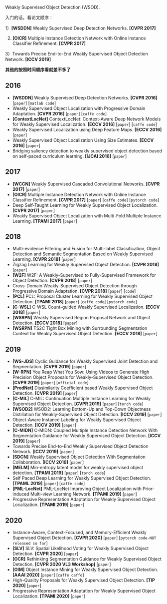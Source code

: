 Weakly Supervised Object Detection (WSOD).

入门的话，看论文顺序：

1）**[WSDDN]** Weakly Supervised Deep Detection Networks. **[CVPR 2017]**

2) **[OICR]** Multiple Instance Detection Network with Online Instance Classifier Refinement. **[CVPR 2017]**

3）Towards Precise End-to-End Weakly Supervised Object Detection Network. **[ICCV 2019]**

**其他的按照时间顺序看就差不多了**

## 2016

- **[WSDDN]** Weakly Supervised Deep Detection Networks. **[CVPR 2016]** [`paper`] [`matlab code`]
- Weakly Supervised Object Localization with Progressive Domain Adaptation. **[CVPR 2016]** [`paper`] [`caffe code`]
- **[ContextLocNet]** ContextLocNet: Context-Aware Deep Network Models for Weakly Supervised Localization. **[ECCV 2016]** [`paper`] [`caffe code`]
- Weakly Supervised Localization using Deep Feature Maps. **[ECCV 2016]** [`paper`]
- Weakly Supervised Object Localization Using Size Estimates. **[ECCV 2016]** [`paper`]
- Bridging saliency detection to weakly supervised object detection based on self-paced curriculum learning. **[IJCAI 2016]** [`paper`]

## 2017

- **[WCCN]** Weakly Supervised Cascaded Convolutional Networks. **[CVPR 2017]** [`paper`]
- **[OICR]** Multiple Instance Detection Network with Online Instance Classifier Refinement. **[CVPR 2017]** [`paper`] [`caffe code`] [`pytorch code`]
- Deep Self-Taught Learning for Weakly Supervised Object Localization. **[CVPR 2017]** [`paper`]
- Weakly Supervised Object Localization with Multi-Fold Multiple Instance Learning. **[TPAMI 2017]** [`paper`]

## 2018

- Multi-evidence Filtering and Fusion for Multi-label Classification, Object Detection and Semantic Segmentation Based on Weakly Supervised Learning. **[CVPR 2018]** [`paper`]
- Zigzag Learning for Weakly Supervised Object Detection. **[CVPR 2018]** [`paper`]
- **[W2F]** W2F: A Weakly-Supervised to Fully-Supervised Framework for Object Detection. **[CVPR 2018]** [`paper`]
- Cross-Domain Weakly-Supervised Object Detection through Progressive Domain Adaptation. **[CVPR 2018]** [`paper`] [`code`]
- **[PCL]** PCL: Proposal Cluster Learning for Weakly Supervised Object Detection. **[TPAMI 2018]** [`paper`] [`caffe code`] [`pytorch code`]
- **[C-WSL]** C-WSL Count-guided Weakly Supervised Localization. **[ECCV 2018]** [`paper`]
- **[WSRPN]** Weakly Supervised Region Proposal Network and Object Detection. **[ECCV 2018]** [`paper`]
- **[WSRPN]** TS2C Tight Box Mining with Surrounding Segmentation Context for Weakly Supervised Object Detection. **[ECCV 2018]** [`paper`]

## 2019

- **[WS-JDS]** Cyclic Guidance for Weakly Supervised Joint Detection and Segmentation. **[CVPR 2019]** [`paper`]
- **[W-RPN]** You Reap What You Sow: Using Videos to Generate High Precision Object Proposals for Weakly-Supervised Object Detection. **[CVPR 2019]** [`paper`] [`official code`]
- **[PredNet]** Dissimilarity Coefficient based Weakly Supervised Object Detection. **[CVPR 2019]** [`paper`]
- **[C-MIL]** C-MIL: Continuation Multiple Instance Learning for Weakly Supervised Object Detection. **[CVPR 2019]** [`paper`] [`torch code`]
- **[WSOD2]** WSOD2: Learning Bottom-Up and Top-Down Objectness Distillation for Weakly-Supervised Object Detection. **[ICCV 2019]** [`paper`]
- Object-Aware Instance Labeling for Weakly Supervised Object Detection. **[ICCV 2019]** [`paper`]
- **[C-MIDN]** C-MIDN: Coupled Multiple Instance Detection Network With Segmentation Guidance for Weakly Supervised Object Detection. **[ICCV 2019]** [`paper`]
- Towards Precise End-to-End Weakly Supervised Object Detection Network. **[ICCV 2019]** [`paper`]
- **[SDCN]** Weakly Supervised Object Detection With Segmentation Collaboration. **[ICCV 2019]** [`paper`]
- **[MELM]** Min-entropy latent model for weakly supervised object detection. **[TPAMI 2019]** [`paper`] [`torch code`]
- Self Paced Deep Learning for Weakly Supervised Object Detection. **[TPAML 2019]** [`paper`] [`caffe code`]
- **[PML-LocNet]** PML-LocNet Improving Object Localization with Prior-induced Multi-view Learning Network. **[TPAMI 2019]** [`paper`]
- Progressive Representation Adaptation for Weakly Supervised Object Localization. **[TPAMI 2019]** [`paper`]

## 2020

- Instance-Aware, Context-Focused, and Memory-Efficient Weakly Supervised Object Detection. **[CVPR 2020]** [`paper`] [`pytorch code-NOT released so far`]
- **[SLV]** SLV: Spatial Likelihood Voting for Weakly Supervised Object Detection. **[CVPR 2020]** [`paper`]
- **[OCR]** Rethinking Segmentation Guidance for Weakly Supervised Object Detection. **[CVPR 2020 VL3 Workshop]** [`paper`]
- **[OIM]** Object Instance Mining for Weakly Supervised Object Detection. **[AAAI 2020]** [`paper`] [`caffe caffe`]
- High-Quality Proposals for Weakly Supervised Object Detection. **[TIP 2020]** [`paper`]
- Progressive Representation Adaptation for Weakly Supervised Object Localization. **[TPAMI 2020]** [`paper`]